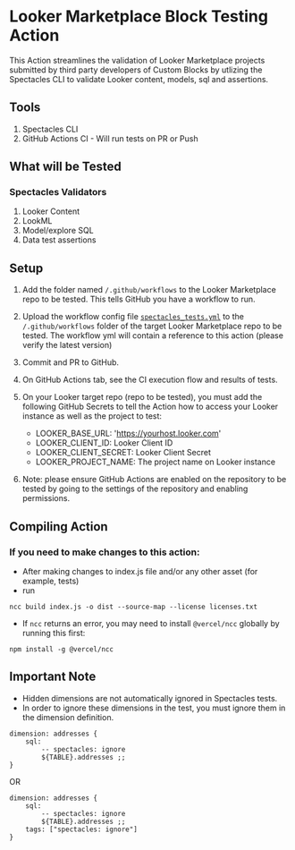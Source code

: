 # Looker Marketplace Block Testing Action

This Action streamlines the validation of Looker Marketplace projects submitted by third party developers of Custom Blocks by utlizing the Spectacles CLI to validate Looker content, models, sql and assertions.

## Tools

1. Spectacles CLI
2. GitHub Actions CI - Will run tests on PR or Push

## What will be Tested

### Spectacles Validators
1. Looker Content
2. LookML
3. Model/explore SQL
4. Data test assertions

## Setup

1. Add the folder named `/.github/workflows` to the Looker Marketplace repo to be tested. This tells GitHub you have a workflow to run.

2. Upload the workflow config file [`spectacles_tests.yml`](spectacles_tests.yml) to the `/.github/workflows` folder of the target Looker Marketplace repo to be tested. The workflow yml will contain a reference to this action (please verify the latest version)

3. Commit and PR to GitHub.

4. On GitHub Actions tab, see the CI execution flow and results of tests.

5. On your Looker target repo (repo to be tested), you must add the following GitHub Secrets to tell the Action how to access your Looker instance as well as the project to test:
    - LOOKER_BASE_URL: 'https://yourhost.looker.com'
    - LOOKER_CLIENT_ID: Looker Client ID
    - LOOKER_CLIENT_SECRET: Looker Client Secret
    - LOOKER_PROJECT_NAME: The project name on Looker instance

6. Note: please ensure GitHub Actions are enabled on the repository to be tested by going to the settings of the repository and enabling permissions.

## Compiling Action

### If you need to make changes to this action:
- After making changes to index.js file and/or any other asset (for example, tests)
- run
```
ncc build index.js -o dist --source-map --license licenses.txt
```
- If `ncc` returns an error, you may need to install `@vercel/ncc` globally by running this first:
```
npm install -g @vercel/ncc
```

## Important Note

- Hidden dimensions are not automatically ignored in Spectacles tests. 
- In order to ignore these dimensions in the test, you must ignore them in the dimension definition.

```
dimension: addresses {
    sql:
        -- spectacles: ignore
        ${TABLE}.addresses ;;
}
```

OR

```
dimension: addresses {
    sql:
        -- spectacles: ignore
        ${TABLE}.addresses ;;
    tags: ["spectacles: ignore"]
}
```
